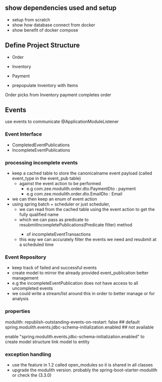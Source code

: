 ## show dependencies used and setup
- setup from scratch
- show how database connect from docker
- show benefit of docker compose

## Define Project Structure
- Order
- Inventory
- Payment

- prepopulate Inventory with Items

Order picks from Inventory
payment completes order

## Events
use events to communicate  @ApplicationModuleListener
### Event Interface
- CompletedEventPublications
- IncompleteEventPublications

### processing incomplete events
- keep a cached table to store the canonicalname event payload (called event_type in the event_pub table)
  - against the event action to be performed
    -  e.g com.zee.modulith.order.dto.PaymentDto :  payment
    -  e.g com.zee.modulith.order.dto.EmailDto :  Email
- we can then keep an enum of event action
- using spring batch + scheduler or just scheduler,
  - we can read from the cached table using the event action to get the fully qualified name
  - which we can pass as predicate to resubmitIncompletePublications(Predicate<EventPublication> filter) method 
    - of incompleteEventTransactions
  - this way we can accurately filter the events we need and resubmit at a scheduled time

### Event Repository
- keep track of failed and successful events
- create model to mirror the already provided event_publication better management
- e.g the incompleteEventPublication does not have access to all uncompleted events
- we could write a stream/list around this in order to better manage or for analysis


### properties
modulith:
republish-outstanding-events-on-restart: false  ## default
spring.modulith.events.jdbc-schema-initialization.enabled  ## not available

enable "spring.modulith.events.jdbc-schema-initialization.enabled" to create model structure
link model to entity


### exception handling
- use the feature in 1.2 called open_modules so it is shared in all classes
- upgrade the modulith version. probably the spring-boot-starter-modulith or check the (3.3.0)
